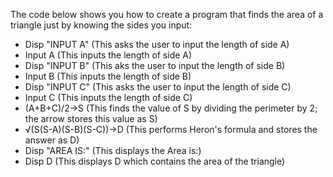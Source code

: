 The code below shows you how to create a program that finds the area of a triangle just by knowing the sides you input:
* Disp "INPUT A" (This asks the user to input the length of side A)
* Input A (This inputs the length of side A)
* Disp "INPUT B" (This aks the user to input the length of side B)
* Input B (This inputs the length of side B)
* Disp "INPUT C" (This asks the user to input the length of side C)
* Input C (This inputs the length of side C)
* (A+B+C)/2->S (This finds the value of S by dividing the perimeter by 2; the arrow stores this value as S)
* √(S(S-A)(S-B)(S-C))->D (This performs Heron's formula and stores the answer as D)
* Disp "AREA IS:" (This displays the Area is:)
* Disp D (This displays D which contains the area of the triangle)
